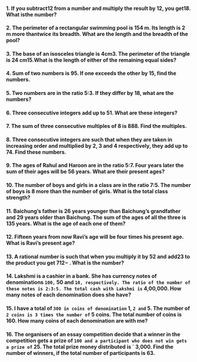#### 1. If you subtract12 from a number and multiply the result by 12, you get18. What isthe number?
#### 2. The perimeter of a rectangular swimming pool is 154 m. Its length is 2 m more thantwice its breadth. What are the length and the breadth of the pool?
#### 3. The base of an isosceles triangle is 4cm3. The perimeter of the triangle is 24 cm15.What is the length of either of the remaining equal sides?
#### 4. Sum of two numbers is 95. If one exceeds the other by 15, find the numbers.
#### 5. Two numbers are in the ratio 5:3. If they differ by 18, what are the numbers?
#### 6. Three consecutive integers add up to 51. What are these integers?
#### 7. The sum of three consecutive multiples of 8 is 888. Find the multiples.
#### 8. Three consecutive integers are such that when they are taken in increasing order and multiplied by 2, 3 and 4 respectively, they add up to 74. Find these numbers.
#### 9. The ages of Rahul and Haroon are in the ratio 5:7. Four years later the sum of their ages will be 56 years. What are their present ages?
#### 10. The number of boys and girls in a class are in the ratio 7:5. The number of boys is 8 more than the number of girls. What is the total class strength?
#### 11. Baichung’s father is 26 years younger than Baichung’s grandfather and 29 years older than Baichung. The sum of the ages of all the three is 135 years. What is the age of each one of them?
#### 12. Fifteen years from now Ravi’s age will be four times his present age. What is Ravi’s present age?
#### 13. A rational number is such that when you multiply it by 52 and add23 to the product you get 712− . What is the number?
#### 14. Lakshmi is a cashier in a bank. She has currency notes of denominations ` 100, ` 50 and ` 10, respectively. The ratio of the number of these notes is 2:3:5. The total cash with Lakshmi is ` 4,00,000. How many notes of each denomination does she have?
#### 15. I have a total of ` 300 in coins of denomination ` 1, ` 2 and ` 5. The number of ` 2 coins is 3 times the number of ` 5 coins. The total number of coins is 160. How many coins of each denomination are with me?
#### 16. The organisers of an essay competition decide that a winner in the competition gets a prize of ` 100 and a participant who does not win gets a prize of ` 25. The total prize money distributed is ` 3,000. Find the number of winners, if the total number of participants is 63.
